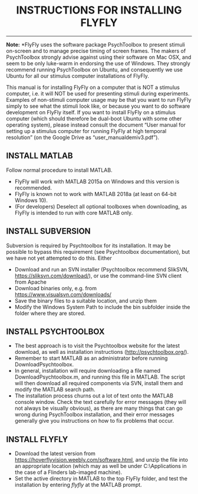 <style>
img[src*="#centered"] {
    margin:auto;
    display:block;
 }
 img[src*="#invertedcenter"] {
    margin:auto;
    display:block;
    background: white;
    width: 55%;
    height: auto;
 }
 img[src*="#small"] {
    width: 250px;
    height: auto;
 }
 div.centertext{
    text-align:center;
 }
 abbr{
    border: none;
    text-decoration: none;
    color: lightblue;
}
h1{
   text-align:center;
}
 div
 {
   text-align: justify;
   text-justify: inter-word;
 }
</style>

# INSTRUCTIONS FOR INSTALLING FLYFLY
<hr>

**Note:**
*FlyFly uses the software package PsychToolbox to present stimuli on-screen and to manage precise timing of screen frames. The makers of PsychToolbox strongly advise against using their software on Mac OSX, and seem to be only luke-warm in endorsing the use of Windows. They strongly recommend running PsychToolbox on Ubuntu, and consequently we use Ubuntu for all our stimulus computer installations of FlyFly.

This manual is for installing FlyFly on a computer that is NOT a stimulus computer, i.e. it will NOT be used for presenting stimuli during experiments. Examples of non-stimuli computer usage may be that you want to run FlyFly simply to see what the stimuli look like, or because you want to do software development on FlyFly itself. If you want to install FlyFly on a stimulus computer (which should therefore be dual-boot Ubuntu with some other operating system), please instead consult the document “User manual for setting up a stimulus computer for running FlyFly at high temporal resolution” (on the Google Drive as “user_manualdemiv3.pdf”).

## INSTALL MATLAB 
Follow normal procedure to install MATLAB. 
- FlyFly will work with MATLAB 2015a on Windows and this version is recommended.
- FlyFly is known not to work with MATLAB 2018a (at least on 64-bit Windows 10).
- (For developers) Deselect all optional toolboxes when downloading, as FlyFly is intended to run with core MATLAB only.

## INSTALL SUBVERSION
Subversion is required by Psychtoolbox for its installation. It may be possible to bypass this requirement (see Psychtoolbox documentation), but we have not yet attempted to do this.
Either 
- Download and run an SVN installer (Psychtoolbox recommend SlikSVN, https://sliksvn.com/download/), or use the command-line SVN client from Apache 
- Download binaries only, e.g. from https://www.visualsvn.com/downloads/
- Save the binary files to a suitable location, and unzip them
- Modify the Windows System Path to include the bin subfolder inside the folder where they are stored. 

## INSTALL PSYCHTOOLBOX
- The best approach is to visit the Psychtoolbox website for the latest download, as well as installation instructions (http://psychtoolbox.org/).
- Remember to start MATLAB as an administrator before running DownloadPsychtoolbox.
- In general, installation will require downloading a file named DownloadPsychtoolbox.m, and running this file in MATLAB. The script will then download all required components via SVN, install them and modify the MATLAB search path. 
- The installation process churns out a lot of text onto the MATLAB console window. Check the text carefully for error messages (they will not always be visually obvious), as there are many things that can go wrong during PsychToolbox installation, and their error messages generally give you instructions on how to fix problems that occur.

## INSTALL FLYFLY
- Download the latest version from https://hoverflyvision.weebly.com/software.html, and unzip the file into an appropriate location (which may as well be under C:\Applications in the case of a Flinders lab-imaged machine). 
- Set the active directory in MATLAB to the top FlyFly folder, and test the installation by entering *flyfly* at the MATLAB prompt. 



